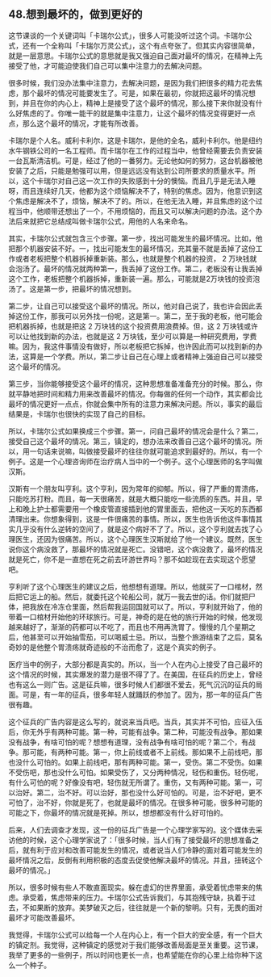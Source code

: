 ## 48.想到最坏的，做到更好的
这节课谈的一个关键词叫「卡瑞尔公式」，很多人可能没听过这个词。卡瑞尔公式，还有一个全称叫「卡瑞尔万灵公式」，这个有点夸张了。但其实内容很简单，就是一层意思。卡瑞尔公式的意思就是我又强迫自己面对最坏的情况，在精神上先接受了他，才可能迫使我们自己可以集中注意力的去解决问题。


很多时候，我们没办法集中注意力，去解决问题，是因为我们把很多的精力花去焦虑，那个最坏的情况可能要发生了。可是，如果在最初，你就把这最坏的情况想到，并且在你的内心上，精神上是接受了这个最坏的情况，那么接下来你就没有什么好焦虑的了。你唯一能干的就是集中注意力，让这个最坏的情况变得更好一点点，那么这个最坏的情况，才能有所改善。


卡瑞尔是个人名。威利卡利尔，这是卡瑞尔，是他的全名，威利卡利尔。他是纽约水牛钢铁公司的一名工程师。而卡瑞尔在工作的过程当中，他曾经需要去负责安装一台瓦斯清洁机。可是，经过了他的一番努力。无论他如何的努力，这台机器被他安装了之后，只能是勉强可以用，但是远远没有达到公司所要求的质量水平。所以，这个卡瑞尔对自己这一次工作的失败感到十分的懊恼。而且几乎是无法入睡呀，而且连续好几天，他都为这个烦恼解决不了，特别的焦虑。因为，他意识到这个焦虑是解决不了，烦恼，解决不了的。所以，在他无法入睡，并且焦虑的这个过程当中，他顺带还想出了一个，不用烦恼的，而且又可以解决问题的办法。这个办法后来就把它总结成叫做卡瑞尔公式，用他的人名来命名。


其实，卡瑞尔公式就包含三个步骤。第一步，找出可能发生的最坏情况。比如，他把那个机器安装不好。一，找出可能发生的最坏情况，充其量不就是丢掉了这份工作或者老板把整个机器拆掉重新装。那么，也就是整个机器的投资， 2 万块钱就会泡汤了。最坏的情况就两种第一，我丢掉了这份工作。第二，老板没有让我丢掉这个工作，老板把整个机器拆掉，重新装一遍。那么，可能就是2万块钱的投资泡汤了。这是第一步，把最坏的情况想到。


第二步，让自己可以接受这个最坏的情况。所以，他对自己说了，我也许会因此丢掉这份工作，那我可以另外找一份呢，这是第一。第二，至于我的老板，他可能会把机器拆掉，也就是把这 2 万块钱的这个投资费用浪费掉。但，这 2 万块钱或许可以让他找到新的办法，也就是这 2 万块钱，至少可以算是一种研究费用，学费嘛。因为，我这件事情没有做好，所以老板把它拆掉，也许因此而可以找到新的办法，这算是一个学费。所以，第二步让自己在心理上或者精神上强迫自己可以接受这个最坏的情况。


第三步，当你能够接受这个最坏的情况，这种思想准备准备充分的时候。那么，你就平静地把时间和精力用来改善最坏的情况。你每做的任何一个动作，其实都会比最坏的情况更好一点点，你就会集中所有的注意力来解决问题。所以，事实的最后结果是，卡瑞尔也很快的实现了自己的目标。


所以，卡瑞尔公式如果换成三个步骤。第一，问自己最坏的情况会是什么？第二，接受自己这个最坏的情况。第三，镇定的，想办法来改善自己这个最坏的情况。所以，用一句话来说嘛，叫做接受最坏的往往你就可能追求到最好的。所以，有一个例子。这是一个心理咨询师在治疗病人当中的一个例子。这个心理医师的名字叫做汉斯。


汉斯有一个朋友叫亨利。这个亨利，因为常年的抑郁。所以，得了严重的胃溃疡，只能吃苏打粉。而且，每一天很痛苦，就是大概只能吃一些流质的东西。并且，早上和晚上护士都需要用一个橡皮管直接插到他的胃里面去，把他这一天吃的东西都清理出来。你想象得到，这是一件很痛苦的事情。所以，医生也告诉他这件事情其实几乎没有什么逆转的空间了，就是这个病好不了了。所以，这个亨利就去找了心理医生，还因为很痛苦。所以，这个心理医生汉斯就给了他一个建议。既然，医生说你这个病没救了，那最坏的情况就是死亡。没错吧，这个病没救了，最坏的情况就是死亡，你不是一直想在死之前去环游世界吗？那不如趁现在去实现这个愿望吧。


亨利听了这个心理医生的建议之后，他想想有道理。所以，他就买了一口棺材，然后把它运上的船。然后，就委托这个轮船公司，就万一我去世的话。你们就把尸体，把我放在冷冻仓里面，然后帮我运回国就可以了。所以，亨利就开始了，他的带着一口棺材开始他的环球旅行。可是，神奇的是在他的旅行开始的时候，他发现越来越好了，渐渐的药都可以不吃了，而且也不用再洗胃了。慢慢的几个星期之后，他甚至可以开始抽雪茄，可以喝威士忌。所以，当整个旅游结束了之后，莫名奇妙的是他整个胃溃疡就奇迹般的不治而愈了，这是个真实的例子。


医疗当中的例子，大部分都是真实的。所以，当一个人在内心上接受了自己最坏的这个情况的时候，其实爆发的潜力是很不得了了。在美国，在征兵的历史上，曾经也有这么一则广告。这是征兵嘛，很多时候人们都很不爱去，死气沉沉的征兵的局面。可是，有一年的征兵，很多年轻人就踊跃的参加了。因为，那一年的征兵广告很有趣。


这个征兵的广告内容是这么写的，就说来当兵吧。当兵，其实并不可怕，应征入伍后，你无外乎有两种可能。第一种，可能有战争。第二种，可能没有战争。那如果没有战争，有啥可怕的呢？想想有道理，没有战争有啥可怕的呢？第二个，有战争。那可能，有两种可能。第一，你上前线或者不上前线。那如果不上前线吧，那也没什么可怕的。如果上前线吧，那有两种可能。第一，受伤。第二不受伤。如果不受伤吧，那也没什么可怕。如果受伤了，又分两种情况，轻伤和重伤。轻伤呢，有什么可怕的呢？好像没有吧，轻伤就无所谓了。重伤，又有两种可能。第一，可以治好。第二，治不好。可以治好，那也没什么好可怕的。可是，治不好吧，更不可怕了，治不好，你就是死了，也就是最坏的情况。在很多种可能，很多种可能的可能之下，你最坏的情况就是死掉。所以，想想都没有什么好可怕的。


后来，人们去调查才发现，这一份的征兵广告是一个心理学家写的。这个媒体去采访他的时候，这个心理学家说了：「很多时候，当人们有了接受最坏的思想准备之后，就有利于应对和改善可能发生的情况，或者说当人们冷静的面对着可能发生的最坏情况之后，反倒有利用积极的态度去促使他解决最坏的情况。并且，扭转这个最坏的情况。」


所以，很多时候有些人不敢直面现实。躲在虚幻的世界里面，承受着忧虑带来的焦虑。承受着，焦虑带来的压力。卡瑞尔公式告诉我们，与其抱残守缺，执着于过去，不如果断的放弃。美梦破灭之后，往往就是一个新的黎明。只有，无畏的面对最坏才可能改善最坏。


我觉得，卡瑞尔公式可以给每一个人在内心上，有一个巨大的安全感，有一个巨大的镇定剂。我觉得，这种镇定的感觉对于我们能够改善局面是至关重要。这节课，我举了更多的一些例子，所以时间也更长一点，也希望能在你的心里上给你种下这么一个种子。

